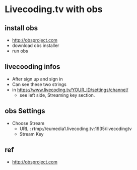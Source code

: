 # Livecoding.tv with obs

## install obs
- http://obsproject.com
- download obs installer
- run obs

## livecooding infos
- After sign up and sign in 
- Can see these two strings
- in https://www.livecoding.tv/YOUR_ID/settings/channel/
  * see left side, Streaming key section.

## obs Settings
- Choose Stream
  * URL : rtmp://eumedia1.livecoding.tv:1935/livecodingtv
  * Stream Key

## ref
- http://obsproject.com